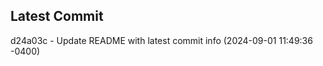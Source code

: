 
## Latest Commit
d24a03c - Update README with latest commit info (2024-09-01 11:49:36 -0400) <Yunxi-Zhou>
